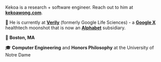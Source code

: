 Kekoa is a research + software engineer. Reach out to him at **[kekoawong.com](https://kekoawong.com/?contact=true)**.

💼 He is currently at **[Verily](https://en.wikipedia.org/wiki/Verily)** (formerly Google Life Sciences) - a **[Google X](https://en.wikipedia.org/wiki/X_Development)** healthtech moonshot that is now an **[Alphabet](https://en.wikipedia.org/wiki/Alphabet_Inc.)** subsidiary.

📍 **Boston, MA**

🎓 **Computer Engineering** and **Honors Philosophy** at the University of Notre Dame
